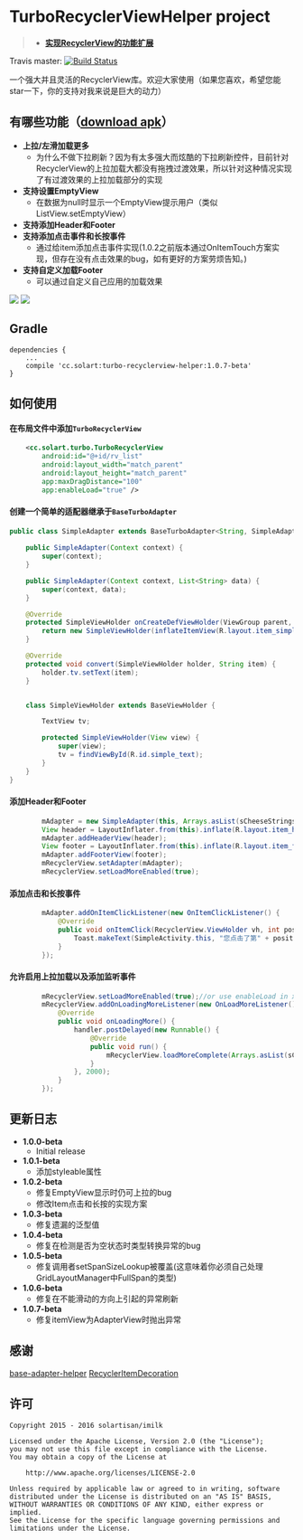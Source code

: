 TurboRecyclerViewHelper project
===============================

>* **[实现RecyclerView的功能扩展](http://solart.cc/2016/06/01/turbo-recyclerview-helper-1/)**

Travis master: [![Build Status](https://api.travis-ci.org/Solartisan/TurboRecyclerViewHelper.svg?branch=master)](https://travis-ci.org/Solartisan/TurboRecyclerViewHelper)

一个强大并且灵活的RecyclerView库。欢迎大家使用（如果您喜欢，希望您能star一下，你的支持对我来说是巨大的动力）


有哪些功能（[download apk](https://github.com/Solartisan/TurboRecyclerViewHelper/raw/master/preview/turbo_demo.apk)）
-----------------------------------------------------------------------------------------------------------------
* **上拉/左滑加载更多**
	* 为什么不做下拉刷新？因为有太多强大而炫酷的下拉刷新控件，目前针对RecyclerView的上拉加载大都没有拖拽过渡效果，所以针对这种情况实现了有过渡效果的上拉加载部分的实现
* **支持设置EmptyView**
	* 在数据为null时显示一个EmptyView提示用户（类似ListView.setEmptyView）
* **支持添加Header和Footer** 
* **支持添加点击事件和长按事件**
	* 通过给item添加点击事件实现(1.0.2之前版本通过OnItemTouch方案实现，但存在没有点击效果的bug，如有更好的方案劳烦告知。)
* **支持自定义加载Footer**
	* 可以通过自定义自己应用的加载效果  

<img src="./preview/simple.gif">
<img src="./preview/multi.gif">

Gradle
---
```
dependencies {
    ...
    compile 'cc.solart:turbo-recyclerview-helper:1.0.7-beta'
}
```

如何使用
---
#### **在布局文件中添加`TurboRecyclerView`**

```xml
    <cc.solart.turbo.TurboRecyclerView
        android:id="@+id/rv_list"
        android:layout_width="match_parent"
        android:layout_height="match_parent"
        app:maxDragDistance="100"
        app:enableLoad="true" />
```

#### **创建一个简单的适配器继承于`BaseTurboAdapter`**

```java
public class SimpleAdapter extends BaseTurboAdapter<String, SimpleAdapter.SimpleViewHolder> {
    
    public SimpleAdapter(Context context) {
        super(context);
    }

    public SimpleAdapter(Context context, List<String> data) {
        super(context, data);
    }

    @Override
    protected SimpleViewHolder onCreateDefViewHolder(ViewGroup parent, int viewType) {
        return new SimpleViewHolder(inflateItemView(R.layout.item_simple, parent));
    }

    @Override
    protected void convert(SimpleViewHolder holder, String item) {
        holder.tv.setText(item);
    }


    class SimpleViewHolder extends BaseViewHolder {

        TextView tv;

        protected SimpleViewHolder(View view) {
            super(view);
            tv = findViewById(R.id.simple_text);
        }
    }
}
```

#### **添加Header和Footer**

```java
        mAdapter = new SimpleAdapter(this, Arrays.asList(sCheeseStrings));
        View header = LayoutInflater.from(this).inflate(R.layout.item_header, (ViewGroup) mRecyclerView.getParent(), false);
        mAdapter.addHeaderView(header);
        View footer = LayoutInflater.from(this).inflate(R.layout.item_footer, (ViewGroup) mRecyclerView.getParent(), false);
        mAdapter.addFooterView(footer);
        mRecyclerView.setAdapter(mAdapter);
        mRecyclerView.setLoadMoreEnabled(true);
```

#### **添加点击和长按事件**
        
```java
        mAdapter.addOnItemClickListener(new OnItemClickListener() {
            @Override
            public void onItemClick(RecyclerView.ViewHolder vh, int position) {
                Toast.makeText(SimpleActivity.this, "您点击了第" + position + "个item", Toast.LENGTH_SHORT).show();
            }
        });
```

#### **允许启用上拉加载以及添加监听事件**

```java
		mRecyclerView.setLoadMoreEnabled(true);//or use enableLoad in xml
    	mRecyclerView.addOnLoadingMoreListener(new OnLoadMoreListener() {
            @Override
            public void onLoadingMore() {
                handler.postDelayed(new Runnable() {
                    @Override
                    public void run() {
                        mRecyclerView.loadMoreComplete(Arrays.asList(sCheeseStrings));
                    }
                }, 2000);
            }
   	    });
```

更新日志
---
* **1.0.0-beta**
    * Initial release
* **1.0.1-beta**
    * 添加styleable属性
* **1.0.2-beta**
    * 修复EmptyView显示时仍可上拉的bug
    * 修改Item点击和长按的实现方案
* **1.0.3-beta**
    * 修复遗漏的泛型值
* **1.0.4-beta**
    * 修复在检测是否为空状态时类型转换异常的bug
* **1.0.5-beta**
    * 修复调用者setSpanSizeLookup被覆盖(这意味着你必须自己处理GridLayoutManager中FullSpan的类型)
* **1.0.6-beta**
    * 修复在不能滑动的方向上引起的异常刷新
* **1.0.7-beta**
    * 修复itemView为AdapterView时抛出异常
      
感谢
---
[base-adapter-helper](https://github.com/JoanZapata/base-adapter-helper)
[RecyclerItemDecoration](https://github.com/dinuscxj/RecyclerItemDecoration)
    
许可
---

    Copyright 2015 - 2016 solartisan/imilk

    Licensed under the Apache License, Version 2.0 (the "License");
    you may not use this file except in compliance with the License.
    You may obtain a copy of the License at

        http://www.apache.org/licenses/LICENSE-2.0

    Unless required by applicable law or agreed to in writing, software
    distributed under the License is distributed on an "AS IS" BASIS,
    WITHOUT WARRANTIES OR CONDITIONS OF ANY KIND, either express or implied.
    See the License for the specific language governing permissions and
    limitations under the License.